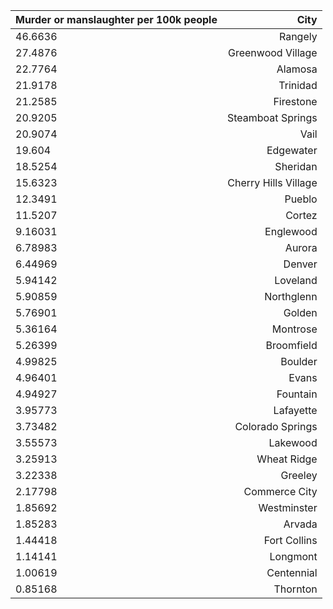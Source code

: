 | Murder or manslaughter per 100k people | City |
| ------------- |-----:|
|46.6636|Rangely|
|27.4876|Greenwood Village|
|22.7764|Alamosa|
|21.9178|Trinidad|
|21.2585|Firestone|
|20.9205|Steamboat Springs|
|20.9074|Vail|
|19.604|Edgewater|
|18.5254|Sheridan|
|15.6323|Cherry Hills Village|
|12.3491|Pueblo|
|11.5207|Cortez|
|9.16031|Englewood|
|6.78983|Aurora|
|6.44969|Denver|
|5.94142|Loveland|
|5.90859|Northglenn|
|5.76901|Golden|
|5.36164|Montrose|
|5.26399|Broomfield|
|4.99825|Boulder|
|4.96401|Evans|
|4.94927|Fountain|
|3.95773|Lafayette|
|3.73482|Colorado Springs|
|3.55573|Lakewood|
|3.25913|Wheat Ridge|
|3.22338|Greeley|
|2.17798|Commerce City|
|1.85692|Westminster|
|1.85283|Arvada|
|1.44418|Fort Collins|
|1.14141|Longmont|
|1.00619|Centennial|
|0.85168|Thornton|
